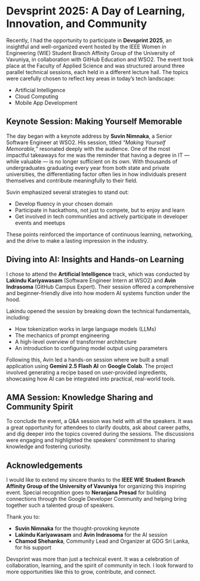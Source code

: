 # Devsprint 2025: A Day of Learning, Innovation, and Community

Recently, I had the opportunity to participate in **Devsprint 2025**, an insightful and well-organized event hosted by the IEEE Women in Engineering (WIE) Student Branch Affinity Group of the University of Vavuniya, in collaboration with GitHub Education and WSO2. The event took place at the Faculty of Applied Science and was structured around three parallel technical sessions, each held in a different lecture hall. The topics were carefully chosen to reflect key areas in today’s tech landscape:

- Artificial Intelligence
- Cloud Computing
- Mobile App Development

## Keynote Session: Making Yourself Memorable

The day began with a keynote address by **Suvin Nimnaka**, a Senior Software Engineer at WSO2. His session, titled *“Making Yourself Memorable,”* resonated deeply with the audience. One of the most impactful takeaways for me was the reminder that having a degree in IT — while valuable — is no longer sufficient on its own. With thousands of undergraduates graduating every year from both state and private universities, the differentiating factor often lies in how individuals present themselves and contribute meaningfully to their field.

Suvin emphasized several strategies to stand out:

- Develop fluency in your chosen domain
- Participate in hackathons, not just to compete, but to enjoy and learn
- Get involved in tech communities and actively participate in developer events and meetups

These points reinforced the importance of continuous learning, networking, and the drive to make a lasting impression in the industry.

## Diving into AI: Insights and Hands-on Learning

I chose to attend the **Artificial Intelligence** track, which was conducted by **Lakindu Kariyawasam** (Software Engineer Intern at WSO2) and **Avin Indrasoma** (GitHub Campus Expert). Their session offered a comprehensive and beginner-friendly dive into how modern AI systems function under the hood.

Lakindu opened the session by breaking down the technical fundamentals, including:

- How tokenization works in large language models (LLMs)
- The mechanics of prompt engineering
- A high-level overview of transformer architecture
- An introduction to configuring model output using parameters

Following this, Avin led a hands-on session where we built a small application using **Gemini 2.5 Flash AI** on **Google Colab**. The project involved generating a recipe based on user-provided ingredients, showcasing how AI can be integrated into practical, real-world tools.

## AMA Session: Knowledge Sharing and Community Spirit

To conclude the event, a Q&A session was held with all the speakers. It was a great opportunity for attendees to clarify doubts, ask about career paths, and dig deeper into the topics covered during the sessions. The discussions were engaging and highlighted the speakers’ commitment to sharing knowledge and fostering curiosity.

## Acknowledgements

I would like to extend my sincere thanks to the **IEEE WIE Student Branch Affinity Group of the University of Vavuniya** for organizing this inspiring event. Special recognition goes to **Neranjana Presad** for building connections through the Google Developer Community and helping bring together such a talented group of speakers.

Thank you to:

- **Suvin Nimnaka** for the thought-provoking keynote
- **Lakindu Kariyawasam** and **Avin Indrasoma** for the AI session
- **Chamod Shehanka**, Community Lead and Organizer at GDG Sri Lanka, for his support

Devsprint was more than just a technical event. It was a celebration of collaboration, learning, and the spirit of community in tech. I look forward to more opportunities like this to grow, contribute, and connect.
